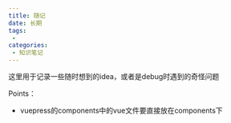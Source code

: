 ```yaml
---
title: 随记
date: 长期
tags:
 - 
categories:
 - 知识笔记
---
```


这里用于记录一些随时想到的idea，或者是debug时遇到的奇怪问题

Points：
* vuepress的components中的vue文件要直接放在components下